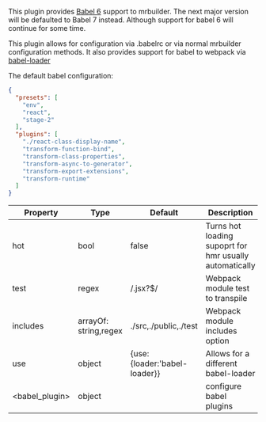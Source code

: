 This plugin provides [Babel 6](https://babeljs.io/) support to mrbuilder.  The next major
 version will be defaulted to Babel 7 instead. Although support for babel 6 will continue for some time.
   
This plugin allows for configuration via .babelrc or via normal mrbuilder configuration methods. It also
provides support for babel to webpack via [babel-loader](https://github.com/babel/babel-loader)

The default babel configuration:

```json
{
  "presets": [
    "env",
    "react",
    "stage-2"
  ],
  "plugins": [
    "./react-class-display-name",
    "transform-function-bind",
    "transform-class-properties",
    "transform-async-to-generator",
    "transform-export-extensions",
    "transform-runtime"
  ]
}

```


| Property      | Type       | Default      | Description                      |
| ------------- | -----------| -------------| ---------------------------------|
| hot           | bool       | false        | Turns hot loading supoprt for hmr usually automatically|
| test          | regex      | /\.jsx?$/    | Webpack module test to transpile |
| includes      | arrayOf: string,regex|./src,./public,./test| Webpack module includes option |
| use           | object     | {use:{loader:'babel-loader}}| Allows for a different babel-loader |
| <babel_plugin>| object     |              | configure babel plugins |


